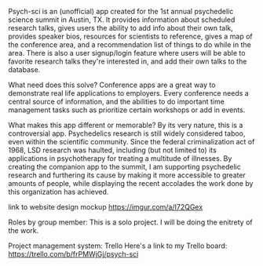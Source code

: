 Psych-sci is an (unofficial) app created for the 1st annual psychedelic science summit in Austin, TX. It provides information about scheduled research talks, gives users the ability to add info about their own talk, provides speaker bios, resources for scientists to reference, gives a map of the conference area, and a recommendation list of things to do while in the area. There is also a user signup/login feature where users will be able to favorite research talks they're interested in, and add their own talks to the database.

What need does this solve? 
Conference apps are a great way to demonstrate real life applications to employers. Every conference needs a central source of information, and the abilities to do important time management tasks such as prioritize certain workshops or add in events.

What makes this app different or memorable? 
By its very nature, this is a controversial app. Psychedelics research is still widely considered taboo, even within the scientific community. Since the federal criminalization act of 1968, LSD research was haulted, including (but not limited to) its applications in psychotherapy for treating a multitude of illnesses. By creating the companion app to the summit, I am supporting psychedelic research and furthering its cause by making it more accessible to greater amounts of people, while displaying the recent accolades the work done by this organization has achieved.


link to website design mockup
https://imgur.com/a/I72QGex


Roles by group member: This is a solo project. I will be doing the enitrety of the work.



Project management system: Trello
Here's a link to my Trello board: https://trello.com/b/frPMWjGj/psych-sci


